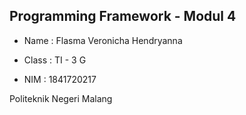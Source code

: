 ## Programming Framework - Modul 4

- Name : Flasma Veronicha Hendryanna

- Class : TI - 3 G

- NIM : 1841720217

Politeknik Negeri Malang
